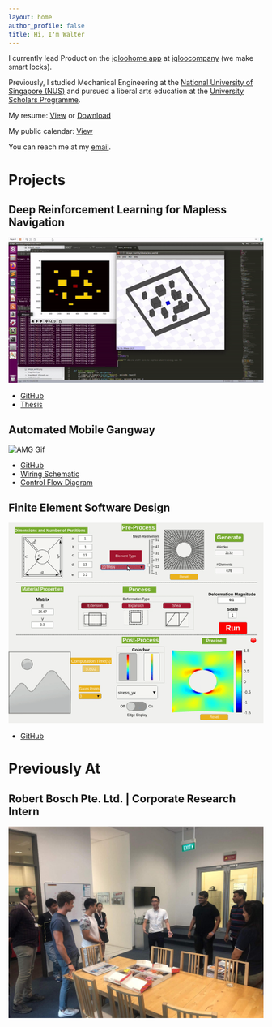 ```yaml
---
layout: home
author_profile: false
title: Hi, I'm Walter
---
```


I currently lead Product on the [igloohome app](https://play.google.com/store/apps/details?id=com.igloo.home) at [igloocompany](https://www.igloohome.co/) (we make smart locks).

Previously, I studied Mechanical Engineering at the [National University of Singapore (NUS)](http://www.nus.edu.sg/) and pursued a liberal arts education at the [University Scholars Programme](https://www.usp.nus.edu.sg/).

My resume: <a href="/assets/resume/WalterTayResume.doc" target="_blank">View</a> or [Download](/assets/resume/WalterTayResume.doc "WalterTayResume.doc")

My public calendar: <a href="https://calendar.google.com/calendar/embed?src=walter.spades%40gmail.com&ctz=Asia%2FSingapore" target="_blank">View</a>

You can reach me at my <a href="mailto:walter.spades@gmail.com" target="_blank">email</a>. 

# Projects
## Deep Reinforcement Learning for Mapless Navigation
![FYP Gif](/assets/images/fyp.gif)
- [GitHub](https://github.com/watate/FYP)
- [Thesis](https://github.com/watate/nusthesis/blob/master/Thesis_Electronic.pdf)

## Automated Mobile Gangway
![AMG Gif](/assets/images/amg.gif)
- [GitHub](https://github.com/watate/Automated-Mobile-Gangway)
- [Wiring Schematic](https://github.com/watate/Automated-Mobile-Gangway/blob/master/wiring_schematic.pdf)
- [Control Flow Diagram](https://github.com/watate/Automated-Mobile-Gangway/blob/master/controls_diagram.png)

## Finite Element Software Design
![FEM Gif](/assets/images/fem.gif)
- [GitHub](https://github.com/watate/FEM)

# Previously At
## Robert Bosch Pte. Ltd. | Corporate Research Intern
![Bosch Picture](/assets/images/bosch.jpg)